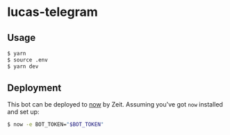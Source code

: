# lucas-telegram

## Usage

```sh
$ yarn
$ source .env
$ yarn dev
```

## Deployment

This bot can be deployed to [now](https://zeit.co/now) by Zeit.
Assuming you've got `now` installed and set up:

```sh
$ now -e BOT_TOKEN="$BOT_TOKEN"
```

